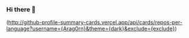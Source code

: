 ### Hi there 👋

(http://github-profile-summary-cards.vercel.app/api/cards/repos-per-language?username={Arag0rn}&theme={dark}&exclude={exclude})

